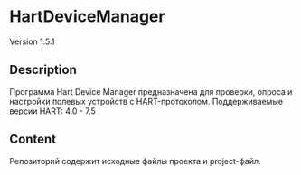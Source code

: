 # HartDeviceManager
Version 1.5.1
## Description
Программа Hart Device Manager предназначена для проверки, опроса и настройки полевых устройств с HART-протоколом.
Поддерживаемые версии HART: 4.0 - 7.5
## Content
Репозиторий содержит исходные файлы проекта и project-файл.
